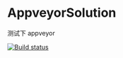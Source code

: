 # AppveyorSolution
测试下 appveyor

[![Build status](https://ci.appveyor.com/api/projects/status/611hcyxvsdu00fm0/branch/dev?svg=true)](https://ci.appveyor.com/project/wilsonjw/appveyorsolution-g13sy/branch/dev)
